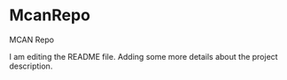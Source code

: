 # McanRepo
MCAN  Repo 

I am editing the README file. Adding some more details about the project description.

